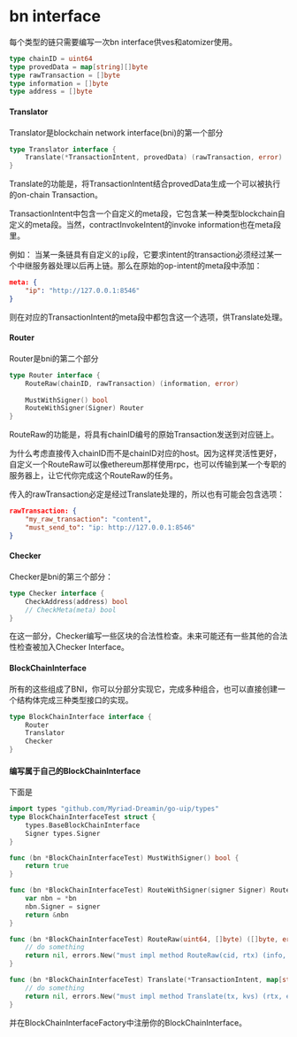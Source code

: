 # bn interface

每个类型的链只需要编写一次bn interface供ves和atomizer使用。

```go
type chainID = uint64
type provedData = map[string][]byte
type rawTransaction = []byte
type information = []byte
type address = []byte
```

#### Translator

Translator是blockchain network interface(bni)的第一个部分

```go
type Translator interface {
	Translate(*TransactionIntent, provedData) (rawTransaction, error)
}
```

Translate的功能是，将TransactionIntent结合provedData生成一个可以被执行的on-chain Transaction。

TransactionIntent中包含一个自定义的meta段，它包含某一种类型blockchain自定义的meta段。当然，contractInvokeIntent的invoke information也在meta段里。

例如：
当某一条链具有自定义的`ip`段，它要求intent的transaction必须经过某一个中继服务器处理以后再上链。那么在原始的op-intent的meta段中添加：
```json
meta: {
	"ip": "http://127.0.0.1:8546"
}
```

则在对应的TransactionIntent的meta段中都包含这一个选项，供Translate处理。


#### Router

Router是bni的第二个部分

```go
type Router interface {
	RouteRaw(chainID, rawTransaction) (information, error)
	
	MustWithSigner() bool
	RouteWithSigner(Signer) Router
}
```

RouteRaw的功能是，将具有chainID编号的原始Transaction发送到对应链上。

为什么考虑直接传入chainID而不是chainID对应的host。因为这样灵活性更好，自定义一个RouteRaw可以像ethereum那样使用rpc，也可以传输到某一个专职的服务器上，让它代你完成这个RouteRaw的任务。

传入的rawTransaction必定是经过Translate处理的，所以也有可能会包含选项：
```json
rawTransaction: {
	"my_raw_transaction": "content",
	"must_send_to": "ip: http://127.0.0.1:8546"
}
```

#### Checker

Checker是bni的第三个部分：

```go
type Checker interface {
	CheckAddress(address) bool
	// CheckMeta(meta) bool
}
```

在这一部分，Checker编写一些区块的合法性检查。未来可能还有一些其他的合法性检查被加入Checker Interface。


#### BlockChainInterface

所有的这些组成了BNI，你可以分部分实现它，完成多种组合，也可以直接创建一个结构体完成三种类型接口的实现。

```go
type BlockChainInterface interface {
	Router
	Translator
	Checker
}
```

#### 编写属于自己的BlockChainInterface
下面是

```go
import types "github.com/Myriad-Dreamin/go-uip/types"
type BlockChainInterfaceTest struct {
	types.BaseBlockChainInterface
	Signer types.Signer
}

func (bn *BlockChainInterfaceTest) MustWithSigner() bool {
	return true
}

func (bn *BlockChainInterfaceTest) RouteWithSigner(signer Signer) Router {
	var nbn = *bn
	nbn.Signer = signer
	return &nbn
}

func (bn *BlockChainInterfaceTest) RouteRaw(uint64, []byte) ([]byte, error) {
	// do something
	return nil, errors.New("must impl method RouteRaw(cid, rtx) (info, err)")
}

func (bn *BlockChainInterfaceTest) Translate(*TransactionIntent, map[string][]byte) ([]byte, error) {
	// do something
	return nil, errors.New("must impl method Translate(tx, kvs) (rtx, err)")
}
```

并在BlockChainInterfaceFactory中注册你的BlockChainInterface。